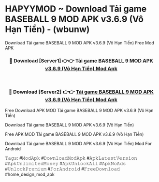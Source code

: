 # HAPYYMOD ~ Download Tải game BASEBALL 9 MOD APK v3.6.9 (Vô Hạn Tiền) - (wbunw)
Download Tải game BASEBALL 9 MOD APK v3.6.9 (Vô Hạn Tiền) Free Mod APK

<div align="center">
<h3>🔴 Download [Server1] 👉👉 <a href="https://apk-comot.site?title=Tải_game_BASEBALL_9_MOD_APK_v3.6.9_(Vô_Hạn_Tiền)">Tải game BASEBALL 9 MOD APK v3.6.9 (Vô Hạn Tiền) Mod Apk</a></h3><br>

<h3>🔴 Download [Server2] 👉👉 <a href="https://apk-comot.site?title=Tải_game_BASEBALL_9_MOD_APK_v3.6.9_(Vô_Hạn_Tiền)">Tải game BASEBALL 9 MOD APK v3.6.9 (Vô Hạn Tiền) Mod Apk</a></h3>
</div>


Free Download APK MOD Tải game BASEBALL 9 MOD APK v3.6.9 (Vô Hạn Tiền)

Download Tải game BASEBALL 9 MOD APK v3.6.9 (Vô Hạn Tiền) 

Free APK MOD Tải game BASEBALL 9 MOD APK v3.6.9 (Vô Hạn Tiền) 

Download Tải game BASEBALL 9 MOD APK v3.6.9 (Vô Hạn Tiền) Mod For Android

𝚃𝚊𝚐𝚜: #𝙼𝚘𝚍𝙰𝚙𝚔 #𝙳𝚘𝚠𝚗𝚕𝚘𝚊𝚍𝙼𝚘𝚍𝙰𝚙𝚔 #𝙰𝚙𝚔𝙻𝚊𝚝𝚎𝚜𝚝𝚅𝚎𝚛𝚜𝚒𝚘𝚗 #𝙰𝚙𝚔𝚄𝚗𝚕𝚒𝚖𝚒𝚝𝚎𝚍𝙼𝚘𝚗𝚎𝚢 #𝙰𝚙𝚔𝚄𝚗𝚕𝚘𝚌𝚔𝙰𝚕𝚕 #𝙰𝚙𝚔𝙽𝚘𝙰𝚍𝚜 #𝚄𝚗𝚕𝚘𝚌𝚔𝙿𝚛𝚎𝚖𝚒𝚞𝚖 #𝙵𝚘𝚛𝙰𝚗𝚍𝚛𝚘𝚒𝚍 #𝙵𝚛𝚎𝚎𝙳𝚘𝚠𝚗𝚕𝚘𝚊𝚍 #home_design_mod_apk